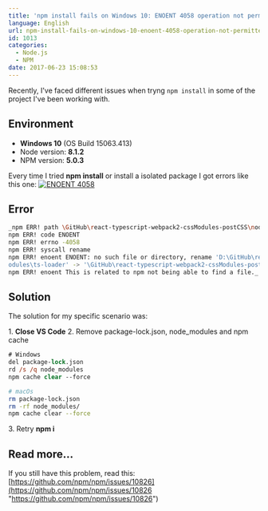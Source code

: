 ```yaml
---
title: 'npm install fails on Windows 10: ENOENT 4058 operation not permitted, rename'
language: English
url: npm-install-fails-on-windows-10-enoent-4058-operation-not-permitted-rename
id: 1013
categories:
  - Node.js
  - NPM
date: 2017-06-23 15:08:53
---
```


Recently, I've faced different issues when tryng `npm install` in some of the project I've been working with.

## Environment

- **Windows 10** (OS Build 15063.413)
- Node version: **8.1.2**
- NPM version: **5.0.3**

Every time I tried **npm install** or install a isolated package I got errors like this one:
[![ENOENT 4058](./image-1.png "enoent4058")](./image-1.png)

## Error
```bash
_npm ERR! path \GitHub\react-typescript-webpack2-cssModules-postCSS\node_modules\ts-loader
npm ERR! code ENOENT
npm ERR! errno -4058
npm ERR! syscall rename
npm ERR! enoent ENOENT: no such file or directory, rename 'D:\GitHub\react-typescript-webpack2-cssModules-postCSS\node_m
odules\ts-loader' -> '\GitHub\react-typescript-webpack2-cssModules-postCSS\node_modules\.ts-loader.DELETE'
npm ERR! enoent This is related to npm not being able to find a file._
```

## Solution 
The solution for my specific scenario was:

1\. **Close VS Code**
2\. Remove package-lock.json, node_modules and npm cache
```ps
# Windows
del package-lock.json
rd /s /q node_modules
npm cache clear --force
```
```bash
# macOs
rm package-lock.json
rm -rf node_modules/
npm cache clear --force
```
3\. Retry **npm i**


## Read more...
If you still have this problem, read this: [https://github.com/npm/npm/issues/10826](https://github.com/npm/npm/issues/10826 "https://github.com/npm/npm/issues/10826")
